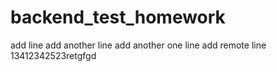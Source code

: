 # backend_test_homework
add line
add another line
add another one line
add remote line
13412342523retgfgd
